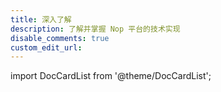 ```yaml
---
title: 深入了解
description: 了解并掌握 Nop 平台的技术实现
disable_comments: true
custom_edit_url:
---
```


import DocCardList from '@theme/DocCardList';

<DocCardList />
